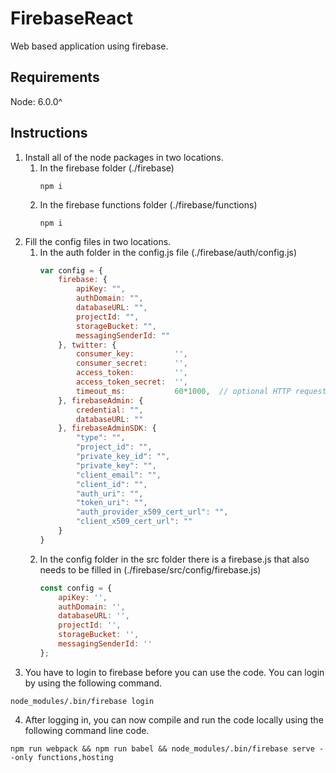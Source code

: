 # FirebaseReact
Web based application using firebase.

## Requirements
Node: 6.0.0^

## Instructions
1. Install all of the node packages in two locations.
    1. In the firebase folder (./firebase)
        ```terminal
        npm i
        ```
    2. In the firebase functions folder (./firebase/functions)
        ```terminal
        npm i
        ```
2. Fill the config files in two locations.
    1. In the auth folder in the config.js file (./firebase/auth/config.js)
        ```js
        var config = {
            firebase: {
                apiKey: "",
                authDomain: "",
                databaseURL: "",
                projectId: "",
                storageBucket: "",
                messagingSenderId: ""
            }, twitter: {
                consumer_key:         '',
                consumer_secret:      '',
                access_token:         '',
                access_token_secret:  '',
                timeout_ms:           60*1000,  // optional HTTP request timeout to apply to all requests.
            }, firebaseAdmin: {
                credential: "",
                databaseURL: ""
            }, firebaseAdminSDK: {
                "type": "",
                "project_id": "",
                "private_key_id": "",
                "private_key": "",
                "client_email": "",
                "client_id": "",
                "auth_uri": "",
                "token_uri": "",
                "auth_provider_x509_cert_url": "",
                "client_x509_cert_url": ""      
            }
        }
        ```
    2. In the config folder in the src folder there is a firebase.js that also needs to be filled in (./firebase/src/config/firebase.js)
        ```js
        const config = {
            apiKey: '',
            authDomain: '',
            databaseURL: '',
            projectId: '',
            storageBucket: '',
            messagingSenderId: ''
        };
        ```
3. You have to login to firebase before you can use the code. You can login by using the following command.
```terminal
node_modules/.bin/firebase login
```
4. After logging in, you can now compile and run the code locally using the following command line code.
```terminal
npm run webpack && npm run babel && node_modules/.bin/firebase serve --only functions,hosting
```